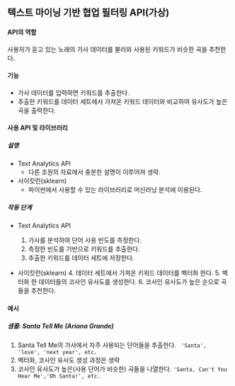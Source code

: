 ## 텍스트 마이닝 기반 협업 필터링 API(가상)



#### API의 역할

사용자가 듣고 있는 노래의 가사 데이터를 불러와 사용된 키워드가 비슷한 곡을 추천한다.



#### 기능

* 가사 데이터를 입력하면 키워드를 추출한다.
* 추출한 키워드를 데이터  세트에서 가져온 키워드 데이터와 비교하여 유사도가 높은 곡을 출력한다.



#### 사용 API 및 라이브러리

##### 설명

* Text Analytics API
  * 다른 조원의 자료에서 충분한 설명이 이루어져 생략.
* 사이킷런(sklearn)
  * 파이썬에서 사용할 수 있는 라이브러리로 머신러닝 분석에 이용된다.

##### 작동 단계

* Text Analytics API
  1. 가사를 분석하여 단어 사용 빈도를 측정한다.
  2. 측정한 빈도를 기반으로 키워드를 추출한다.
  3. 추출한 키워드를 데이터 세트에 저장한다.

* 사이킷런(sklearn)
  4. 데이터 세트에서 가져온 키워드 데이터를 벡터화 한다.
  5. 벡터화 한 데이터들의 코사인 유사도를 생성한다.
  6. 코사인 유사도가 높은 순으로 곡들을 추천한다.



#### 예시

##### 샘플: Santa Tell Me (Ariana Grande)

1. Santa Tell Me의 가사에서 자주 사용되는 단어들을 추출한다.
   ` 'Santa', 'love', 'next year', etc.`
2. 벡터화, 코사인 유사도 생성 과정은 생략
3. 코사인 유사도가 높은(사용 단어가 비슷한) 곡들을 나열한다.
   `'Santa, Can't You Hear Me','Oh Santa!', etc. `
